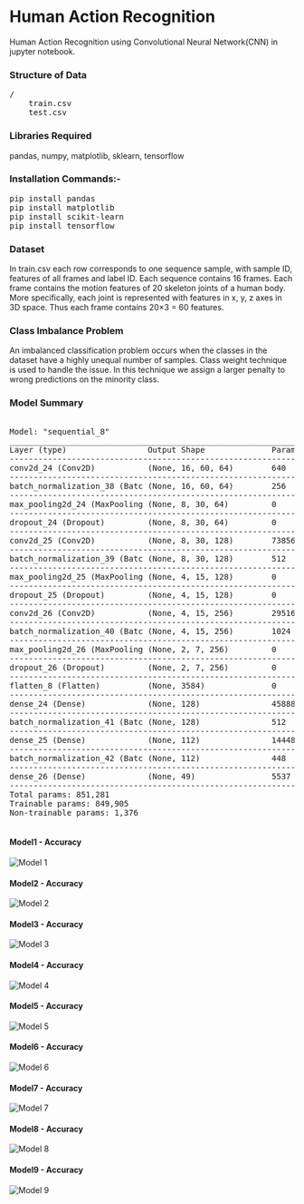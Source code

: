 # Human  Action  Recognition
Human Action Recognition using Convolutional Neural Network(CNN) in jupyter notebook. 

### Structure of Data
<pre>
/ 
    train.csv
    test.csv 
</pre>
    
### Libraries Required
pandas, numpy, matplotlib, sklearn, tensorflow

### Installation Commands:-
<pre>
pip install pandas
pip install matplotlib
pip install scikit-learn
pip install tensorflow
</pre>

### Dataset
In train.csv each row corresponds to one sequence sample, with sample ID, features of all frames and label ID.
Each sequence contains 16 frames.  Each frame contains the motion features of 20 skeleton joints of a human body.
More specifically, each joint is represented with features in x, y, z axes in 3D space.  Thus each frame contains 20×3 = 60 features.

### Class Imbalance Problem
An imbalanced classification problem occurs when the classes in the dataset have a highly unequal number of samples. Class weight technique is used to handle the issue. In this technique we assign a larger penalty to wrong predictions on the minority class.

### Model Summary
<pre>

Model: "sequential_8"
_________________________________________________________________
Layer (type)                 Output Shape              Param #   
------------------------------------------------------------------
conv2d_24 (Conv2D)           (None, 16, 60, 64)        640       
------------------------------------------------------------------
batch_normalization_38 (Batc (None, 16, 60, 64)        256       
------------------------------------------------------------------
max_pooling2d_24 (MaxPooling (None, 8, 30, 64)         0         
------------------------------------------------------------------
dropout_24 (Dropout)         (None, 8, 30, 64)         0         
------------------------------------------------------------------
conv2d_25 (Conv2D)           (None, 8, 30, 128)        73856     
------------------------------------------------------------------
batch_normalization_39 (Batc (None, 8, 30, 128)        512       
------------------------------------------------------------------
max_pooling2d_25 (MaxPooling (None, 4, 15, 128)        0         
------------------------------------------------------------------
dropout_25 (Dropout)         (None, 4, 15, 128)        0         
------------------------------------------------------------------
conv2d_26 (Conv2D)           (None, 4, 15, 256)        295168    
------------------------------------------------------------------
batch_normalization_40 (Batc (None, 4, 15, 256)        1024      
------------------------------------------------------------------
max_pooling2d_26 (MaxPooling (None, 2, 7, 256)         0         
------------------------------------------------------------------
dropout_26 (Dropout)         (None, 2, 7, 256)         0         
------------------------------------------------------------------
flatten_8 (Flatten)          (None, 3584)              0         
------------------------------------------------------------------
dense_24 (Dense)             (None, 128)               458880    
------------------------------------------------------------------
batch_normalization_41 (Batc (None, 128)               512       
------------------------------------------------------------------
dense_25 (Dense)             (None, 112)               14448     
------------------------------------------------------------------
batch_normalization_42 (Batc (None, 112)               448       
------------------------------------------------------------------
dense_26 (Dense)             (None, 49)                5537      
------------------------------------------------------------------
Total params: 851,281
Trainable params: 849,905
Non-trainable params: 1,376
_________________________________________________________________
</pre>

#### Model1 - Accuracy
![Model 1](https://i.ibb.co/PzT1bHR/plot.jpg)


#### Model2 - Accuracy
![Model 2](https://i.ibb.co/kqcSwG9/plot2.jpg)

#### Model3 - Accuracy
![Model 3](https://i.ibb.co/VQ01RJr/plot3.jpg)

#### Model4 - Accuracy
![Model 4](https://i.ibb.co/R3j6Hxn/plot4.jpg)

#### Model5 - Accuracy
![Model 5](https://i.ibb.co/njJWZdK/plot5.jpg)

#### Model6 - Accuracy
![Model 6](https://i.ibb.co/0s9c9QY/plot6.jpg)

#### Model7 - Accuracy
![Model 7](https://i.ibb.co/GHBnHDq/plot7.jpg)

#### Model8 - Accuracy
![Model 8](https://i.ibb.co/SxZPLfy/plot8.jpg)

#### Model9 - Accuracy
![Model 9](https://i.ibb.co/9WkyHtK/plot9.jpg)

